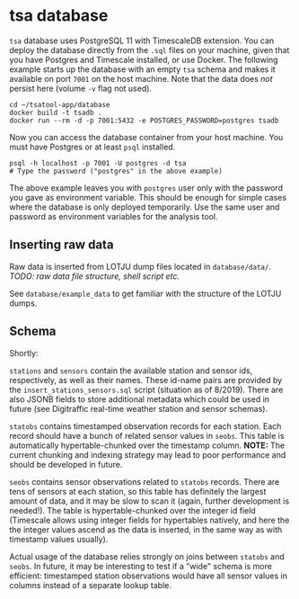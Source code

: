 # tsa database

`tsa` database uses PostgreSQL 11 with TimescaleDB extension.
You can deploy the database directly from the `.sql` files on your machine,
given that you have Postgres and Timescale installed,
or use Docker.
The following example starts up the database with an empty `tsa` schema and makes it available on port `7001` on the host machine.
Note that the data does *not* persist here (volume `-v` flag not used).

```
cd ~/tsatool-app/database
docker build -t tsadb .
docker run --rm -d -p 7001:5432 -e POSTGRES_PASSWORD=postgres tsadb
```

Now you can access the database container from your host machine.
You must have Postgres or at least `psql` installed.

```
psql -h localhost -p 7001 -U postgres -d tsa
# Type the password ("postgres" in the above example)
```

The above example leaves you with `postgres` user only with the password you gave as environment variable.
This should be enough for simple cases where the database is only deployed temporarily.
Use the same user and password as environment variables for the analysis tool.

## Inserting raw data

Raw data is inserted from LOTJU dump files located in `database/data/`.
*TODO: raw data file structure, shell script etc.*

See `database/example_data` to get familiar with the structure of the LOTJU dumps.

## Schema

Shortly:

`stations` and `sensors` contain the available station and sensor ids, respectively,
as well as their names. These id-name pairs are provided by the `insert_stations_sensors.sql`
script (situation as of 8/2019). There are also JSONB fields to store additional metadata
which could be used in future (see Digitraffic real-time weather station and sensor schemas).

`statobs` contains timestamped observation records for each station.
Each record should have a bunch of related sensor values in `seobs`.
This table is automatically hypertable-chunked over the timestamp column.
**NOTE:** The current chunking and indexing strategy may lead to poor performance
and should be developed in future.

`seobs` contains sensor observations related to `statobs` records.
There are tens of sensors at each station, so this table has definitely the largest amount of data,
and it may be slow to scan it (again, further development is needed!).
The table is hypertable-chunked over the integer id field
(Timescale allows using integer fields for hypertables natively,
and here the the integer values ascend as the data is inserted,
in the same way as with timestamp values usually).

Actual usage of the database relies strongly on joins between `statobs` and `seobs`.
In future, it may be interesting to test if a "wide" schema is more efficient:
timestamped station observations would have all sensor values in columns
instead of a separate lookup table.
